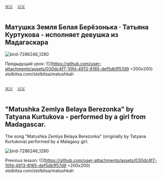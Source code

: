 <span id="ru"><a href='#ru'>🇷🇺</a> &nbsp;&nbsp;&nbsp;<a href='#en'>🇺🇸</a> &nbsp;&nbsp;&nbsp;</span><br><br>

## Матушка Земля Белая Берёзонька · Татьяна Куртукова - исполняет девушка из Мадагаскара

![bird-7286246_1280](https://github.com/user-attachments/assets/a0301d41-e5a9-46fc-9684-b9f02a2c9b93)

Предыдущий урок: 
![](https://github.com/user-attachments/assets/030dc4f7-10fd-4913-8165-def5db1f57d9 =200x200)
stolbitsa.com/stolbitsa/matushkah<br><br>

<span id="en"><a href='#ru'>🇷🇺</a> &nbsp;&nbsp;&nbsp;<a href='#en'>🇺🇸</a> &nbsp;&nbsp;&nbsp;</span><br><br>

## "Matushka Zemlya Belaya Berezonka" by Tatyana Kurtukova - performed by a girl from Madagascar.

The song "Matushka Zemlya Belaya Berezonka" (originally by Tatyana Kurtukova) performed by a Malagasy girl.

![bird-7286246_1280](https://github.com/user-attachments/assets/a0301d41-e5a9-46fc-9684-b9f02a2c9b93)

Previous lesson: 
![](https://github.com/user-attachments/assets/030dc4f7-10fd-4913-8165-def5db1f57d9 =200x200)
stolbitsa.com/stolbitsa/matushkah
<br><br>

